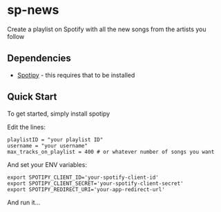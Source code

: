 # sp-news

Create a playlist on Spotify with all the new songs from the artists you follow

## Dependencies

- [Spotipy](https://github.com/plamere/spotipy) - this requires that to be installed

## Quick Start
To get started, simply install spotipy

Edit the lines:
```
playlistID = "your playlist ID"
username = "your username"
max_tracks_on_playlist = 400 # or whatever number of songs you want
```

And set your ENV variables:
```
export SPOTIPY_CLIENT_ID='your-spotify-client-id'
export SPOTIPY_CLIENT_SECRET='your-spotify-client-secret'
export SPOTIPY_REDIRECT_URI='your-app-redirect-url'
```

And run it...
